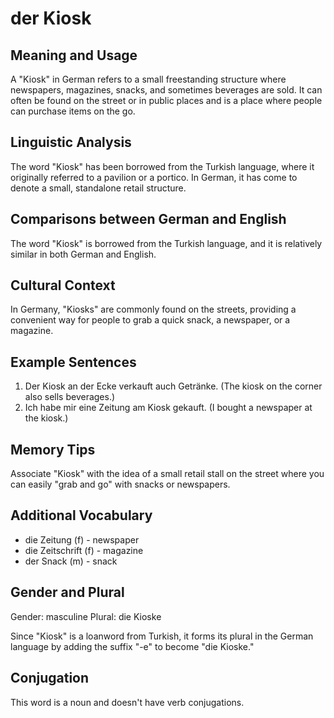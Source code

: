 # der Kiosk
## Meaning and Usage
A "Kiosk" in German refers to a small freestanding structure where newspapers, magazines, snacks, and sometimes beverages are sold. It can often be found on the street or in public places and is a place where people can purchase items on the go.

## Linguistic Analysis
The word "Kiosk" has been borrowed from the Turkish language, where it originally referred to a pavilion or a portico. In German, it has come to denote a small, standalone retail structure.

## Comparisons between German and English
The word "Kiosk" is borrowed from the Turkish language, and it is relatively similar in both German and English.

## Cultural Context
In Germany, "Kiosks" are commonly found on the streets, providing a convenient way for people to grab a quick snack, a newspaper, or a magazine.

## Example Sentences
1. Der Kiosk an der Ecke verkauft auch Getränke. (The kiosk on the corner also sells beverages.)
2. Ich habe mir eine Zeitung am Kiosk gekauft. (I bought a newspaper at the kiosk.)

## Memory Tips
Associate "Kiosk" with the idea of a small retail stall on the street where you can easily "grab and go" with snacks or newspapers.

## Additional Vocabulary
- die Zeitung (f) - newspaper
- die Zeitschrift (f) - magazine
- der Snack (m) - snack

## Gender and Plural
Gender: masculine
Plural: die Kioske

Since "Kiosk" is a loanword from Turkish, it forms its plural in the German language by adding the suffix "-e" to become "die Kioske."

## Conjugation
This word is a noun and doesn't have verb conjugations.